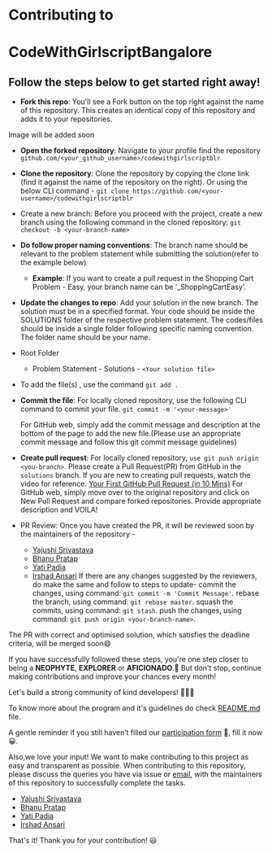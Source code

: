 # Contributing to

# CodeWithGirlscriptBangalore

## Follow the steps below to get started right away!

- **Fork this repo**: You'll see a Fork button on the top right against the name of this repository. This creates an identical copy of this repository and adds it to your repositories.

Image will be added soon

- **Open the forked repository**: Navigate to your profile find the repository
  `github.com/<your_github_username>/codewithgirlscriptblr`

- **Clone the repository**: Clone the repository by copying the clone link (find it against the name of the repository on the right). Or using the below CLI command -
  `git clone https://github.com/<your-username>/codewithgirlscriptblr`

- Create a new branch: Before you proceed with the project, create a new branch using the following command in the cloned repository:
  `git checkout -b <your-branch-name>`

- **Do follow proper naming conventions**: The branch name should be relevant to the problem statement while submitting the solution(refer to the example below)

  - **Example**: If you want to create a pull request in the Shopping Cart Problem - Easy, your branch name can be ‘<your name>\_ShoppingCartEasy’.

- **Update the changes to repo**: Add your solution in the new branch. The solution must be in a specified format. Your code should be inside the SOLUTIONS folder of the respective problem statement. The codes/files should be inside a single folder following specific naming convention. The folder name should be your name.
- Root Folder
  - Problem Statement - Solutions - `<Your solution file>`
- To add the file(s) , use the command
  `git add .`
- **Commit the file**: For locally cloned repository, use the following CLI command to commit your file.
  `git commit -m '<your-message>'`

  For GitHub web, simply add the commit message and description at the bottom of the page to add the new file.(Please use an appropriate commit message and follow this git commit message guidelines)

- **Create pull request**: For locally cloned repository, `use git push origin <you-branch>`. Please create a Pull Request(PR) from GitHub in the `solutions` branch. If you are new to creating pull requests, watch the video for reference. [Your First GitHub Pull Request (in 10 Mins)](https://www.youtube.com/watch?v=dSl_qnWO104)
  For GitHub web, simply move over to the original repository and click on New Pull Request and compare forked repositories. Provide appropriate description and VOILA!
- PR Review: Once you have created the PR, it will be reviewed soon by the maintainers of the repository -
  - [Yajushi Srivastava](https://github.com/yajushiSri)
  - [Bhanu Pratap](https://github.com/ibhanu)
  - [Yati Padia](https://github.com/yati1998)
  - [Irshad Ansari](https://github.com/irshadjsr21)
    If there are any changes suggested by the reviewers, do make the same and follow to steps to update-
    commit the changes, using command: `git commit -m 'Commit Message'`.
    rebase the branch, using command: `git rebase master`.
    squash the commits, using command: `git stash`.
    push the changes, using command: `git push origin <your-branch-name>`.

The PR with correct and optimised solution, which satisfies the deadline criteria, will be merged soon😄

If you have successfully followed these steps, you're one step closer to being a **NEOPHYTE**, **EXPLORER** or **AFICIONADO**.🥳 But don't stop, continue making contributions and improve your chances every month!

Let's build a strong community of kind developers! 👭👫👬

To know more about the program and it's guidelines do check [README.md](README.md) file.

A gentle reminder if you still haven’t filled our [participation form](https://tinyurl.com/codewithgsblr) 📃, fill it now😀.

Also,we love your input! We want to make contributing to this project as easy and transparent as possible. When contributing to this repository, please discuss the queries you have via issue or [email](girlscriptblr@gmail.com), with the maintainers of this repository to successfully complete the tasks.

- [Yajushi Srivastava](https://github.com/yajushiSri)
- [Bhanu Pratap](https://github.com/ibhanu)
- [Yati Padia](https://github.com/yati1998)
- [Irshad Ansari](https://github.com/irshadjsr21)

That's it! Thank you for your contribution! 😃

